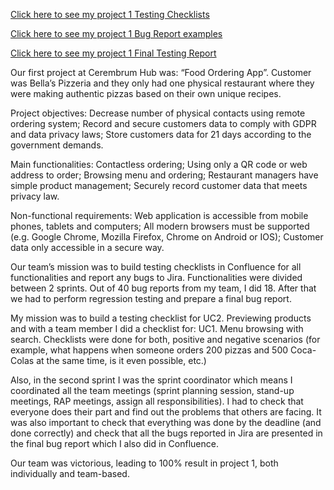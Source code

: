 [Click here to see my project 1 Testing Checklists](https://acrobat.adobe.com/id/urn:aaid:sc:EU:783407b0-15a4-4ed6-91a6-e1eed4bd6f99)

[Click here to see my project 1 Bug Report examples](https://acrobat.adobe.com/id/urn:aaid:sc:EU:05b92862-239d-4011-99dd-89847da9f253)

[Click here to see my project 1 Final Testing Report](https://acrobat.adobe.com/id/urn:aaid:sc:EU:0fc5199b-9111-4979-afde-b4ab2d824e9c)

Our first project at Cerembrum Hub was: “Food Ordering App”. Customer was Bella’s Pizzeria and they only had one physical restaurant where they were making authentic pizzas based on their own unique recipes.

Project objectives: Decrease number of physical contacts using remote ordering system; Record and secure customers data to comply with GDPR and data privacy laws; Store customers data for 21 days according to the government demands. 

Main functionalities: Contactless ordering; Using only a QR code or web address to order; Browsing menu and ordering; Restaurant managers have simple product management; Securely record customer data that meets privacy law.

Non-functional requirements: Web application is accessible from mobile phones, tablets and computers; All modern browsers must be supported (e.g. Google Chrome, Mozilla Firefox, Chrome on Android or IOS); Customer data only accessible in a secure way.

Our team’s mission was to build testing checklists in Confluence for all functionalities and report any bugs to Jira. Functionalities were divided between 2 sprints. Out of 40 bug reports from my team, I did 18. After that we had to perform regression testing and prepare a final bug report.

My mission was to build a testing checklist for UC2. Previewing products and with a team member I did a checklist for: UC1. Menu browsing with search. Checklists were done for both, positive and negative scenarios (for example, what happens when someone orders 200 pizzas and 500 Coca-Colas at the same time, is it even possible, etc.) 

Also, in the second sprint I was the sprint coordinator which means I coordinated all the team meetings (sprint planning session, stand-up meetings, RAP meetings, assign all responsibilities). I had to check that everyone does their part and find out the problems that others are facing. It was also important to check that everything was done by the deadline (and done correctly) and check that all the bugs reported in Jira are presented in the final bug report which I also did in Confluence.

Our team was victorious, leading to 100% result in project 1, both individually and team-based.
